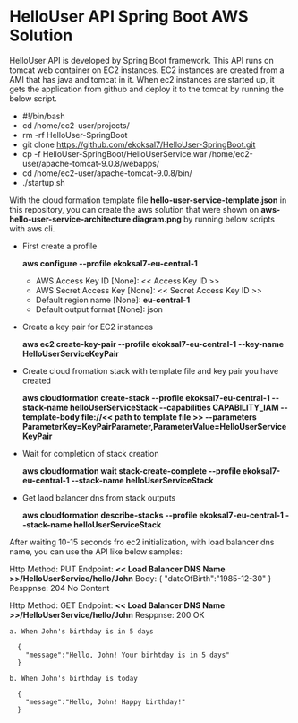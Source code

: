 # HelloUser API Spring Boot AWS Solution

HelloUser API is developed by Spring Boot framework. This API runs on tomcat web container on EC2 instances. EC2 instances are created from a AMI that has java and tomcat in it. When ec2 instances are started up, it gets the application from github and deploy it to the tomcat by running the below script.

- #!/bin/bash
- cd /home/ec2-user/projects/ 
- rm -rf HelloUser-SpringBoot 
- git clone https://github.com/ekoksal7/HelloUser-SpringBoot.git 
- cp -f HelloUser-SpringBoot/HelloUserService.war /home/ec2-user/apache-tomcat-9.0.8/webapps/ 
- cd /home/ec2-user/apache-tomcat-9.0.8/bin/ 
- ./startup.sh

With the cloud formation template file  **hello-user-service-template.json** in this repository, you can create the aws solution that were shown on **aws-hello-user-service-architecture diagram.png** by running below scripts with aws cli.

- First create a profile
  
    **aws configure --profile ekoksal7-eu-central-1**

    - AWS Access Key ID [None]: << Access Key ID >>
    - AWS Secret Access Key [None]: << Secret Access Key ID >>
    - Default region name [None]: **eu-central-1**
    - Default output format [None]: json
  
 - Create a key pair for EC2 instances
 
    **aws ec2 create-key-pair --profile ekoksal7-eu-central-1 --key-name HelloUserServiceKeyPair**
    
 - Create cloud fromation stack with template file and key pair you have created
 
    **aws cloudformation create-stack --profile ekoksal7-eu-central-1 --stack-name helloUserServiceStack --capabilities CAPABILITY_IAM --template-body file://<< path to template file >> --parameters ParameterKey=KeyPairParameter,ParameterValue=HelloUserServiceKeyPair**
  
  - Wait for completion of stack creation
  
    **aws cloudformation wait stack-create-complete --profile ekoksal7-eu-central-1  --stack-name helloUserServiceStack**
    
  - Get laod balancer dns from stack outputs
    
    **aws cloudformation describe-stacks --profile ekoksal7-eu-central-1 --stack-name helloUserServiceStack**
 
 After waiting 10-15 seconds fro ec2 initialization, with load balancer dns name, you can use the API like below samples:
 
 Http Method: PUT 
 Endpoint: **<< Load Balancer DNS Name >>/HelloUserService/hello/John**
 Body:
      {
        "dateOfBirth":"1985-12-30"
      }
 Resppnse: 204 No Content
  
  
 Http Method: GET 
 Endpoint: **<< Load Balancer DNS Name >>/HelloUserService/hello/John**
 Resppnse: 200 OK
 
    a. When John's birthday is in 5 days
      
      {
        "message":"Hello, John! Your birhtday is in 5 days"
      }
    
    b. When John's birthday is today
    
      {
        "message":"Hello, John! Happy birthday!"
      }
      
  
  
  
